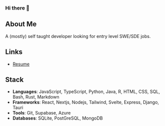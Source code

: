 ### Hi there 👋

## About Me
A (mostly) self taught developer looking for entry level SWE/SDE jobs.

## Links
- [Resume](https://kyleung1.github.io/Resume)

## Stack
- **Languages**: JavaScript, TypeScript, Python, Java, R, HTML, CSS, SQL, Bash, Rust, Markdown
- **Frameworks**: React, Nextjs, Nodejs, Tailwind, Svelte, Express, Django, Tauri
- **Tools**: Git, Supabase, Azure
- **Databases**: SQLite, PostGreSQL, MongoDB
